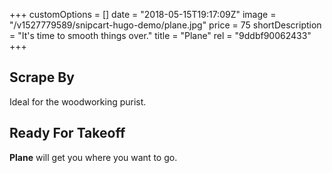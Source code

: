 +++
customOptions = []
date = "2018-05-15T19:17:09Z"
image = "/v1527779589/snipcart-hugo-demo/plane.jpg"
price = 75
shortDescription = "It's time to smooth things over."
title = "Plane"
rel = "9ddbf90062433"
+++
## Scrape By

Ideal for the woodworking purist.

## Ready For Takeoff

**Plane** will get you where you want to go.
